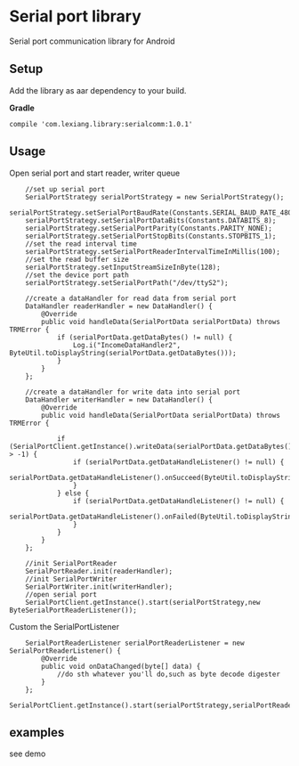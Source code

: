 Serial port library
===================
Serial port communication library for Android

## Setup
Add the library as aar dependency to your build.

**Gradle**

    compile 'com.lexiang.library:serialcomm:1.0.1'

## Usage

Open serial port and start reader, writer queue

        //set up serial port
        SerialPortStrategy serialPortStrategy = new SerialPortStrategy();
        serialPortStrategy.setSerialPortBaudRate(Constants.SERIAL_BAUD_RATE_4800);
        serialPortStrategy.setSerialPortDataBits(Constants.DATABITS_8);
        serialPortStrategy.setSerialPortParity(Constants.PARITY_NONE);
        serialPortStrategy.setSerialPortStopBits(Constants.STOPBITS_1);
        //set the read interval time
        serialPortStrategy.setSerialPortReaderIntervalTimeInMillis(100);
        //set the read buffer size
        serialPortStrategy.setInputStreamSizeInByte(128);
        //set the device port path
        serialPortStrategy.setSerialPortPath("/dev/ttyS2");

        //create a dataHandler for read data from serial port
        DataHandler readerHandler = new DataHandler() {
            @Override
            public void handleData(SerialPortData serialPortData) throws TRMError {
                if (serialPortData.getDataBytes() != null) {
                    Log.i("IncomeDataHandler2", ByteUtil.toDisplayString(serialPortData.getDataBytes()));
                }
            }
        };

        //create a dataHandler for write data into serial port
        DataHandler writerHandler = new DataHandler() {
            @Override
            public void handleData(SerialPortData serialPortData) throws TRMError {

                if (SerialPortClient.getInstance().writeData(serialPortData.getDataBytes()) > -1) {
                    if (serialPortData.getDataHandleListener() != null) {
                        serialPortData.getDataHandleListener().onSucceed(ByteUtil.toDisplayString(serialPortData.getDataBytes()));
                    }
                } else {
                    if (serialPortData.getDataHandleListener() != null) {
                        serialPortData.getDataHandleListener().onFailed(ByteUtil.toDisplayString(serialPortData.getDataBytes()));
                    }
                }
            }
        };

        //init SerialPortReader
        SerialPortReader.init(readerHandler);
        //init SerialPortWriter
        SerialPortWriter.init(writerHandler);
        //open serial port
        SerialPortClient.getInstance().start(serialPortStrategy,new ByteSerialPortReaderListener());

Custom the SerialPortListener

        SerialPortReaderListener serialPortReaderListener = new SerialPortReaderListener() {
            @Override
            public void onDataChanged(byte[] data) {
                //do sth whatever you'll do,such as byte decode digester
            }
        };
       SerialPortClient.getInstance().start(serialPortStrategy,serialPortReaderListener);


## examples
see demo
